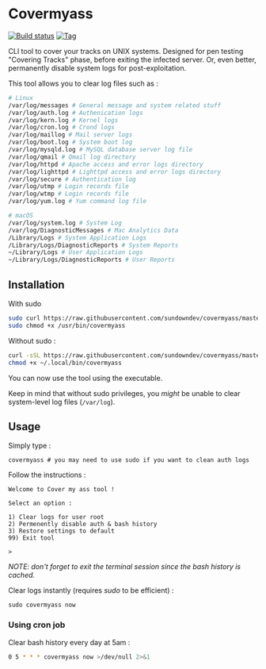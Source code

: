# Covermyass

[![Build status](https://img.shields.io/travis/sundowndev/covermyass/master.svg?style=flat-square)](https://travis-ci.org/sundowndev/covermyass/builds)
[![Tag](https://img.shields.io/github/tag/SundownDEV/covermyass.svg?style=flat-square)](https://github.com/sundowndev/covermyass/releases)

CLI tool to cover your tracks on UNIX systems. Designed for pen testing "Covering Tracks" phase, before exiting the infected server. Or, even better, permanently disable system logs for post-exploitation.

This tool allows you to clear log files such as :

```bash
# Linux
/var/log/messages # General message and system related stuff
/var/log/auth.log # Authenication logs
/var/log/kern.log # Kernel logs
/var/log/cron.log # Crond logs
/var/log/maillog # Mail server logs
/var/log/boot.log # System boot log
/var/log/mysqld.log # MySQL database server log file
/var/log/qmail # Qmail log directory
/var/log/httpd # Apache access and error logs directory
/var/log/lighttpd # Lighttpd access and error logs directory
/var/log/secure # Authentication log
/var/log/utmp # Login records file
/var/log/wtmp # Login records file
/var/log/yum.log # Yum command log file

# macOS
/var/log/system.log # System Log
/var/log/DiagnosticMessages # Mac Analytics Data
/Library/Logs # System Application Logs
/Library/Logs/DiagnosticReports # System Reports
~/Library/Logs # User Application Logs
~/Library/Logs/DiagnosticReports # User Reports
```

## Installation

With sudo

```bash
sudo curl https://raw.githubusercontent.com/sundowndev/covermyass/master/covermyass -o /usr/bin/covermyass
sudo chmod +x /usr/bin/covermyass
```

Without sudo :

```bash
curl -sSL https://raw.githubusercontent.com/sundowndev/covermyass/master/covermyass -o ~/.local/bin/covermyass
chmod +x ~/.local/bin/covermyass
```

You can now use the tool using the executable.

Keep in mind that without sudo privileges, you *might* be unable to clear system-level log files (`/var/log`).

## Usage

Simply type :

```
covermyass # you may need to use sudo if you want to clean auth logs
```

Follow the instructions :

```
Welcome to Cover my ass tool !

Select an option :

1) Clear logs for user root
2) Permenently disable auth & bash history
3) Restore settings to default
99) Exit tool

>
```

*NOTE: don't forget to exit the terminal session since the bash history is cached.*

Clear logs instantly (requires *sudo* to be efficient) :

```
sudo covermyass now
```

### Using cron job

Clear bash history every day at 5am :

```bash
0 5 * * * covermyass now >/dev/null 2>&1
```
